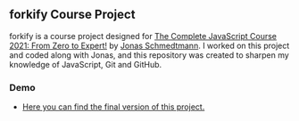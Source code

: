 ## forkify Course Project

forkify is a course project designed for [The Complete JavaScript Course 2021: From Zero to Expert!](https://www.udemy.com/course/the-complete-javascript-course/) by [Jonas Schmedtmann](https://twitter.com/jonasschmedtman?lang=en). I worked on this project and coded along with Jonas, and this repository was created to sharpen my knowledge of JavaScript, Git and GitHub.

### Demo

- [Here you can find the final version of this project.](https://forkify-kalender.netlify.app/)
